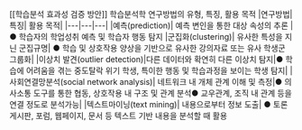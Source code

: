 [[학습분석 효과성 검증 방안]]
학습분석학 연구방법의 유형, 특징, 활용 목적
|연구방법| 특징| 활용 목적|
|---|---|---|
|예측(prediction)| 예측 변인을 통한 대상 속성의 추론 |● 학습자의 학업성취 예측 및 학습자 행동 탐지
|군집화(clustering)| 유사한 특성을 지닌 군집규명| ● 학습 및 상호작용 양상을 기반으로 유사한 강의자료 또는 유사 학생군 그룹화|
|이상치 발견(outlier detection)|다른 데이터와 확연히 다른 이상치 탐지|● 학습에 어려움을 겪는 중도탈락 위기 학생, 특이한 행동 및 학습과정을 보이는 학생 탐지|
|사회연결망분석(social network analysis)| 네트워크 내 개체 관계 이해 및 측정|● 의사소통 도구를 통한 협동, 상호작용 내 구조 및 관계 분석● 교우관계, 조직 내 관계 등을 연결 정도로 분석가능|
|텍스트마이닝(text mining)| 내용으로부터 정보 도출| ● 토론게시판, 포럼, 웹페이지, 문서 등 텍스트 기반 내용을 분석할 때 활용


